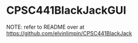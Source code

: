 # CPSC441BlackJackGUI

NOTE: refer to README over at https://github.com/elvinlimpin/CPSC441BlackJack
